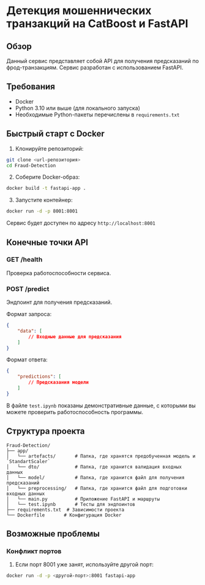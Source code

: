 # Детекция мошеннических транзакций на CatBoost и FastAPI

## Обзор
Данный сервис представляет собой API для получения предсказаний по фрод-транзакциям. Сервис разработан с использованием FastAPI.

## Требования
- Docker
- Python 3.10 или выше (для локального запуска)
- Необходимые Python-пакеты перечислены в `requirements.txt`

## Быстрый старт с Docker

1. Клонируйте репозиторий:
```bash
git clone <url-репозитория>
cd Fraud-Detection
```

2. Соберите Docker-образ:
```bash
docker build -t fastapi-app .
```

3. Запустите контейнер:
```bash
docker run -d -p 8001:8001 
```

Сервис будет доступен по адресу `http://localhost:8001`


## Конечные точки API

### GET /health
Проверка работоспособности сервиса.

### POST /predict
Эндпоинт для получения предсказаний.

Формат запроса:
```json
{
    "data": [
        // Входные данные для предсказания
    ]
}
```

Формат ответа:
```json
{
    "predictions": [
        // Предсказания модели
    ]
}
```
В файле `test.ipynb` показаны демонстративные данные, с которыми вы можете проверить работоспособность программы.


## Структура проекта
```
Fraud-Detection/
├── app/
│   └── artefacts/       # Папка, где хранятся предобученная модель и `StandartScaler`
│   └── dto/             # Папка, где хранится валидация входных данных
│   └── model/           # Папка, где хранится файл для получения предсказаний
│   └── preprocessing/   # Папка, где хранится файл для подготовки входных данных
│   └── main.py          # Приложение FastAPI и маршруты
│   └── test.ipynb       # Тесты для эндпоинтов
├── requirements.txt  # Зависимости проекта
└── Dockerfile       # Конфигурация Docker
```

## Возможные проблемы

### Конфликт портов
1. Если порт 8001 уже занят, используйте другой порт:
```bash
docker run -d -p <другой-порт>:8001 fastapi-app
```
